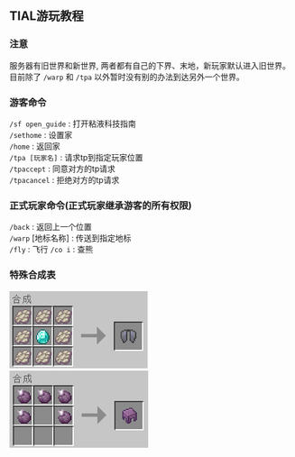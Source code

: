 ## TIAL游玩教程
### 注意
服务器有旧世界和新世界, 两者都有自己的下界、末地，新玩家默认进入旧世界。  
目前除了 `/warp` 和 `/tpa` 以外暂时没有别的办法到达另外一个世界。  

### 游客命令
`/sf open_guide` : 打开粘液科技指南  
`/sethome` : 设置家  
`/home` : 返回家  
`/tpa [玩家名]` : 请求tp到指定玩家位置  
`/tpaccept` : 同意对方的tp请求  
`/tpacancel` : 拒绝对方的tp请求 

### 正式玩家命令(正式玩家继承游客的所有权限)
`/back` : 返回上一个位置  
`/warp` [地标名称] : 传送到指定地标  
`/fly` : 飞行 
`/co i` : 查熊

### 特殊合成表
![鞘翅合成表](/files/elytra_item.png)  
![潜影壳合成表](/files/shulker_shell_item.png)
